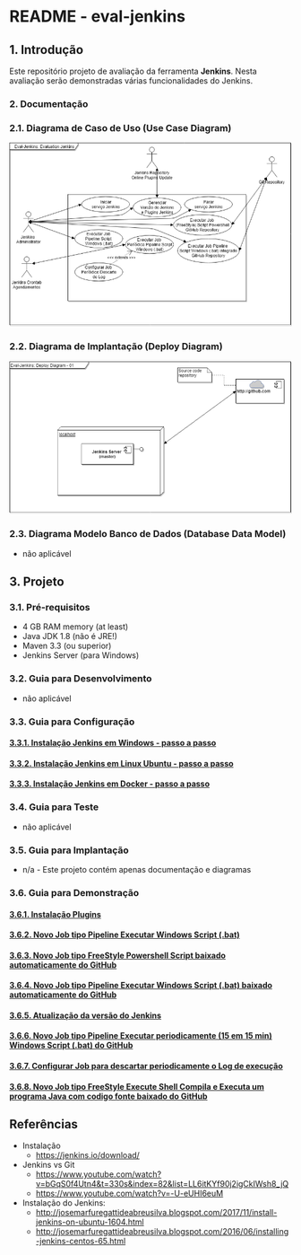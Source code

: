 # README - eval-jenkins


## 1. Introdução ##

Este repositório projeto de avaliação da ferramenta **Jenkins**. Nesta avaliação serão demonstradas várias funcionalidades do Jenkins.

### 2. Documentação ###

### 2.1. Diagrama de Caso de Uso (Use Case Diagram) ###

![UseCaseDiagram](https://github.com/josemarsilva/eval-jenkins/blob/master/doc/images/UseCaseDiagram-01.png) 


### 2.2. Diagrama de Implantação (Deploy Diagram) ###

![DeployDiagram](https://github.com/josemarsilva/eval-jenkins/blob/master/doc/images/DeployDiagram-01.png) 


### 2.3. Diagrama Modelo Banco de Dados (Database Data Model) ###

* não aplicável

## 3. Projeto ##

### 3.1. Pré-requisitos ###

* 4 GB RAM memory (at least)
* Java JDK 1.8 (não é JRE!)
* Maven 3.3 (ou superior)
* Jenkins Server (para Windows)


### 3.2. Guia para Desenvolvimento ###

* não aplicável


### 3.3. Guia para Configuração ###

#### [3.3.1. Instalação Jenkins em Windows - passo a passo](https://github.com/josemarsilva/eval-jenkins/blob/master/doc/README-GuiaConfiguracao-InstallJenkins.md) ####

#### [3.3.2. Instalação Jenkins em Linux Ubuntu - passo a passo](https://github.com/josemarsilva/eval-virtualbox-vm-ubuntu-server#313-jenkins) ####

#### [3.3.3. Instalação Jenkins em Docker - passo a passo](https://github.com/josemarsilva/eval-virtualbox-vm-ubuntu-server#47-docker---jenkins) ####


### 3.4. Guia para Teste ###

* não aplicável


### 3.5. Guia para Implantação ###

* n/a - Este projeto contém apenas documentação e diagramas


### 3.6. Guia para Demonstração ###

#### [3.6.1. Instalação Plugins](https://github.com/josemarsilva/eval-jenkins/blob/master/doc/README-GuiaDemonstracao-InstallPlugins.md)  ####

#### [3.6.2. Novo Job tipo Pipeline Executar Windows Script (.bat)](doc/README-GuiaDemonstracao-JobNewSimpleBatJob.md)  ####

#### [3.6.3. Novo Job tipo FreeStyle Powershell Script baixado automaticamente do GitHub ](doc/README-GuiaDemonstracao-JobPowerShellScript.md)  ####

#### [3.6.4. Novo Job tipo Pipeline Executar Windows Script (.bat) baixado automaticamente do GitHub ](doc/README-GuiaDemonstracao-JobBatScript.md)  ####

#### [3.6.5. Atualização da versão do Jenkins ](doc/README-GuiaDemonstracao-GerenciarJenkinsAtualizacao.md)  ####

#### [3.6.6. Novo Job tipo Pipeline Executar periodicamente (15 em 15 min) Windows Script (.bat) do GitHub](doc/README-GuiaDemonstracao-JobExecucaoPeriodica.md)  ####

#### [3.6.7. Configurar Job para descartar periodicamente o Log de execução](doc/README-GuiaDemonstracao-JobConfigDiscardLog.md)  ####

#### [3.6.8. Novo Job tipo FreeStyle Execute Shell Compila e Executa um programa Java com codigo fonte baixado do GitHub](doc/README-GuiaDemonstracao-JobFreestyleExecShellGitJavacJavaRun.md)  ####



## Referências ##

* Instalação
  * https://jenkins.io/download/
* Jenkins vs Git
  * https://www.youtube.com/watch?v=bGqS0f4Utn4&t=330s&index=82&list=LL6itKYf90j2igCkIWsh8_jQ
  * https://www.youtube.com/watch?v=-U-eUHI6euM
* Instalação do Jenkins: 
  * http://josemarfuregattideabreusilva.blogspot.com/2017/11/install-jenkins-on-ubuntu-1604.html
  * http://josemarfuregattideabreusilva.blogspot.com/2016/06/installing-jenkins-centos-65.html
